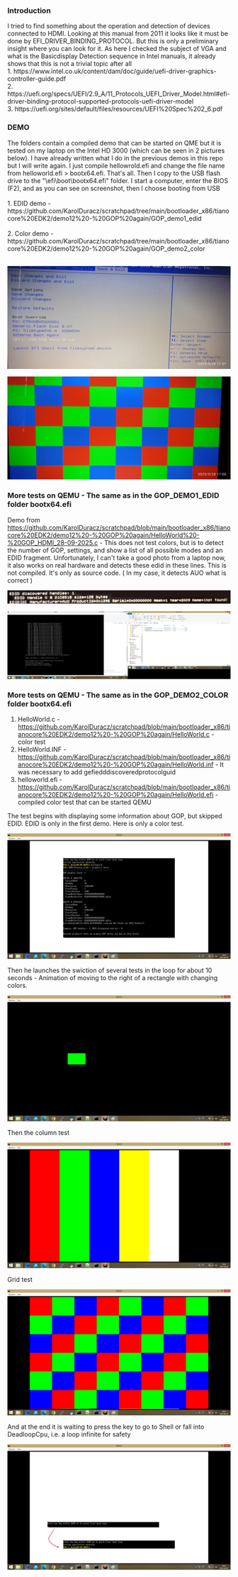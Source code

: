 <h3>Introduction</h3>
I tried to find something about the operation and detection of devices connected to HDMI. Looking at this manual from 2011 it looks like it must be done 
by EFI_DRIVER_BINDING_PROTOCOL. But this is only a preliminary insight where you can look for it. As here I checked the subject of VGA and what is the Basicdisplay 
Detection sequence in Intel manuals, it already shows that this is not a trivial topic after all <br />
1. https://www.intel.co.uk/content/dam/doc/guide/uefi-driver-graphics-controller-guide.pdf<br />
2. https://uefi.org/specs/UEFI/2.9_A/11_Protocols_UEFI_Driver_Model.html#efi-driver-binding-protocol-supported-protocols-uefi-driver-model<br />
3. https://uefi.org/sites/default/files/resources/UEFI%20Spec%202_6.pdf<br />

<h3>DEMO</h3>
The folders contain a compiled demo that can be started on QME but it is tested on my laptop on the Intel HD 3000 (which can be seen in 2 pictures below). I have already written what I do in the previous demos in this repo but I will write again. I just compile hellowrold.efi and change the file name from helloworld.efi > bootx64.efi. That's all. Then I copy to the USB flash drive to the "\efi\boot\bootx64.efi" folder. I start a computer, enter the BIOS (F2), and as you can see on screenshot, then I choose booting from USB
<br /><br />
1. EDID demo - https://github.com/KarolDuracz/scratchpad/tree/main/bootloader_x86/tianocore%20EDK2/demo12%20-%20GOP%20again/GOP_demo1_edid
<br /><br />
2. Color demo - https://github.com/KarolDuracz/scratchpad/tree/main/bootloader_x86/tianocore%20EDK2/demo12%20-%20GOP%20again/GOP_demo2_color
<br /><br />

![dump](https://github.com/KarolDuracz/scratchpad/blob/main/bootloader_x86/tianocore%20EDK2/demo12%20-%20GOP%20again/1759071908284.jpg?raw=true)

![dump](https://github.com/KarolDuracz/scratchpad/blob/main/bootloader_x86/tianocore%20EDK2/demo12%20-%20GOP%20again/1759071908294.jpg?raw=true)

<h3>More tests on QEMU - The same as in the GOP_DEMO1_EDID folder bootx64.efi</h3>

Demo from https://github.com/KarolDuracz/scratchpad/blob/main/bootloader_x86/tianocore%20EDK2/demo12%20-%20GOP%20again/HelloWorld%20-%20GOP_HDMI_28-09-2025.c - This does not test colors, but is to detect the number of GOP, settings, and show a list of all possible modes and an EDID fragment. Unfortunately, I can't take a good photo from a laptop now, it also works on real hardware and detects these edid in these lines. This is not compiled. It's only as source code. ( In my case, it detects AUO what is correct )

![dump](https://github.com/KarolDuracz/scratchpad/blob/main/bootloader_x86/tianocore%20EDK2/demo12%20-%20GOP%20again/EDID%20real%20hw%20display%20laptop.png?raw=true)

![dump](https://github.com/KarolDuracz/scratchpad/blob/main/bootloader_x86/tianocore%20EDK2/demo12%20-%20GOP%20again/379%20-%2028-09-2025%20-%20probuje%20zrobic%20HDMI%20driver.png?raw=true)

<h3>More tests on QEMU - The same as in the GOP_DEMO2_COLOR folder bootx64.efi</h3>

1. HelloWorld.c - https://github.com/KarolDuracz/scratchpad/blob/main/bootloader_x86/tianocore%20EDK2/demo12%20-%20GOP%20again/HelloWorld.c - color test
2. HelloWorld.INF - https://github.com/KarolDuracz/scratchpad/blob/main/bootloader_x86/tianocore%20EDK2/demo12%20-%20GOP%20again/HelloWorld.inf - It was necessary to add gefiedddiscoveredprotocolguid
3. helloworld.efi - https://github.com/KarolDuracz/scratchpad/blob/main/bootloader_x86/tianocore%20EDK2/demo12%20-%20GOP%20again/HelloWorld.efi - compiled color test that can be started QEMU

The test begins with displaying some information about GOP, but skipped EDID. EDID is only in the first demo. Here is only a color test.

![dump](https://github.com/KarolDuracz/scratchpad/blob/main/bootloader_x86/tianocore%20EDK2/demo12%20-%20GOP%20again/test1%20-%20qemu.png?raw=true)

Then he launches the swiction of several tests in the loop for about 10 seconds - Animation of moving to the right of a rectangle with changing colors.

![dump](https://github.com/KarolDuracz/scratchpad/blob/main/bootloader_x86/tianocore%20EDK2/demo12%20-%20GOP%20again/test2.png?raw=true)

Then the column test

![dump](https://github.com/KarolDuracz/scratchpad/blob/main/bootloader_x86/tianocore%20EDK2/demo12%20-%20GOP%20again/test3.png?raw=true)

Grid test

![dump](https://github.com/KarolDuracz/scratchpad/blob/main/bootloader_x86/tianocore%20EDK2/demo12%20-%20GOP%20again/test4.png?raw=true)

And at the end it is waiting to press the key to go to Shell or fall into DeadloopCpu, i.e. a loop infinite for safety

![dump](https://github.com/KarolDuracz/scratchpad/blob/main/bootloader_x86/tianocore%20EDK2/demo12%20-%20GOP%20again/test5.png?raw=true)


